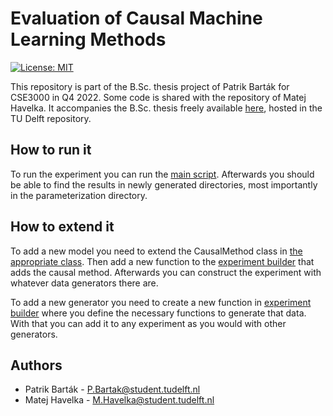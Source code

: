 # Evaluation of Causal Machine Learning Methods
[![License: MIT](https://img.shields.io/badge/License-MIT-yellow.svg)](https://opensource.org/licenses/MIT)

This repository is part of the B.Sc. thesis project of Patrik Barták for CSE3000 in Q4 2022. Some code is shared with the repository of Matej Havelka.
It accompanies the B.Sc. thesis freely available [here](https://repository.tudelft.nl/islandora/object/uuid%3A632eec99-2494-4ead-8455-d7ad5c1d18c9?collection=education), hosted in the TU Delft repository.

## How to run it
To run the experiment you can run the [main script](evaluator/main.py). 
Afterwards you should be able to find the results in newly generated directories, most importantly in the parameterization directory.

## How to extend it
To add a new model you need to extend the CausalMethod class in [the appropriate class](causal_effect_methods.py). Then add a new function to the [experiment builder](sample/experiment.py) that adds the causal method.
Afterwards you can construct the experiment with whatever data generators there are.

To add a new generator you need to create a new function in [experiment builder](sample/experiment.py) where you define the necessary functions to generate that data. With that you can add it to any experiment as you would with other generators.

## Authors
- Patrik Barták - P.Bartak@student.tudelft.nl
- Matej Havelka - M.Havelka@student.tudelft.nl
